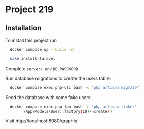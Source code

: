 
# Project 219


## Installation

To install this project run

```bash
  docker compose up --build -d
```

```bash
  make install-laravel
```

Complete `server/.env` `DB_PASSWORD`

Run database migrations to create the users table:

```bash
  docker compose exec php-cli bash -c "php artisan migrate"
```

Seed the database with some fake users:

```bash
  docker compose exec php-fpm bash -c "php artisan tinker"
        \App\Models\User::factory(10)->create()
```

Visit http://localhost:8080/graphiql
